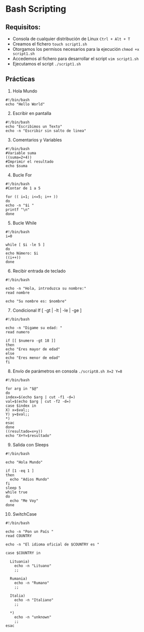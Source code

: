 # Bash Scripting

## Requisitos:
* Consola de cualquier distribución de Linux `Ctrl + Alt + T`
* Creamos el fichero `touch script1.sh`
* Otorgamos los permisos necesarios para la ejecución `chmod +x script1.sh`
* Accedemos al fichero para desarrollar el script `vim script1.sh`
* Ejecutamos el script `./script1.sh`

## Prácticas
1. Hola Mundo
~~~~
#!/bin/bash
echo "Hello World"
~~~~

2. Escribir en pantalla
~~~~
#!/bin/bash
echo "Escribimos un Texto"
echo -n "Escribir sin salto de linea"
~~~~

3. Comentarios y Variables
~~~~
#!/bin/bash
#Variable suma
((suma=2+4))
#Imprimir el resultado
echo $suma
~~~~


4. Bucle For
~~~~
#!/bin/bash
#Contar de 1 a 5

for (( i=1; i<=5; i++ ))
do
echo -n "$i "
printf "\n"
done
~~~~


5. Bucle While
~~~~
#!/bin/bash
i=0

while [ $i -le 5 ]
do
echo Número: $i
((i++))
done
~~~~


6. Recibir entrada de teclado
~~~~
#!/bin/bash

echo -n "Hola, introduzca su nombre:"
read nombre

echo "Su nombre es: $nombre"
~~~~


7. Condicional If  [ -gt | -lt | -le | -ge ] 
~~~~
#!/bin/bash

echo -n "Digame su edad: "
read numero

if [[ $numero -gt 18 ]]
then
echo "Eres mayor de edad"
else
echo "Eres menor de edad"
fi
~~~~


8. Envío de parámetros en consola  `./script8.sh X=2 Y=8`
~~~~
#!/bin/bash

for arg in "$@"
do
index=$(echo $arg | cut -f1 -d=)
val=$(echo $arg | cut -f2 -d=)
case $index in
X) x=$val;;
Y) y=$val;;
*)
esac
done
((resultado=x+y))
echo "X+Y=$resultado"
~~~~


9. Salida con Sleeps
~~~~
#!/bin/bash

echo "Hola Mundo"

if [1 -eq 1 ]
then
  echo "Adios Mundo"
fi
sleep 5
while true
do
  echo "Me Voy"
done
~~~~

10. SwitchCase
~~~~
#!/bin/bash

echo -n "Pon un País "
read COUNTRY

echo -n "El idioma oficial de $COUNTRY es "

case $COUNTRY in

  Lituania)
    echo -n "Lituano"
    ;;

  Rumania)
    echo -n "Rumano"
    ;;

  Italia)
    echo -n "Italiano"
    ;;

  *)
    echo -n "unknown"
    ;;
esac
~~~~
